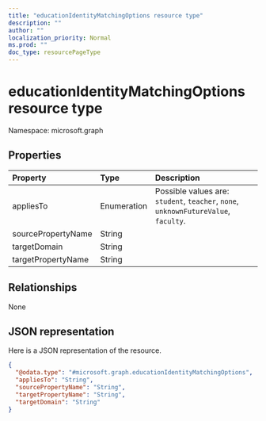 ```yaml
---
title: "educationIdentityMatchingOptions resource type"
description: ""
author: ""
localization_priority: Normal
ms.prod: ""
doc_type: resourcePageType
---
```


# educationIdentityMatchingOptions resource type


Namespace: microsoft.graph



## Properties
|Property|Type|Description|
|:---|:---|:---|
|appliesTo|Enumeration| Possible values are: `student`, `teacher`, `none`, `unknownFutureValue`, `faculty`.|
|sourcePropertyName|String||
|targetDomain|String||
|targetPropertyName|String||

## Relationships
None

## JSON representation
Here is a JSON representation of the resource.
<!-- {
  "blockType": "resource",
  "@odata.type": "microsoft.graph.educationIdentityMatchingOptions"
}
-->
``` json
{
  "@odata.type": "#microsoft.graph.educationIdentityMatchingOptions",
  "appliesTo": "String",
  "sourcePropertyName": "String",
  "targetPropertyName": "String",
  "targetDomain": "String"
}
```

